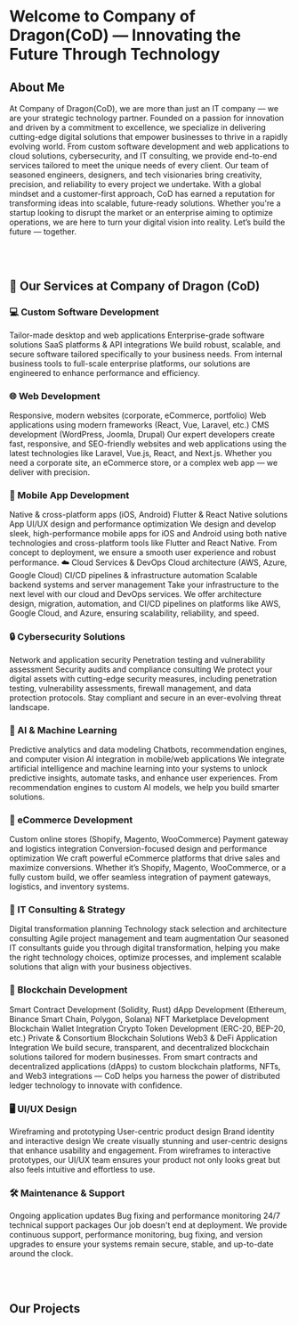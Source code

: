 <h1>Welcome to Company of Dragon(CoD) — Innovating the Future Through Technology</h1>
<h2>About Me</h2>
<p>
At Company of Dragon(CoD), we are more than just an IT company — we are your strategic technology partner. Founded on a passion for innovation and driven by a commitment to excellence, we specialize in delivering cutting-edge digital solutions that empower businesses to thrive in a rapidly evolving world.
From custom software development and web applications to cloud solutions, cybersecurity, and IT consulting, we provide end-to-end services tailored to meet the unique needs of every client. Our team of seasoned engineers, designers, and tech visionaries bring creativity, precision, and reliability to every project we undertake.
With a global mindset and a customer-first approach, CoD has earned a reputation for transforming ideas into scalable, future-ready solutions. Whether you're a startup looking to disrupt the market or an enterprise aiming to optimize operations, we are here to turn your digital vision into reality.
Let’s build the future — together.
</p>
<br><br>
<h2>🔧 Our Services at Company of Dragon (CoD)</h2>

<h3>💻 Custom Software Development</h3>
Tailor-made desktop and web applications
Enterprise-grade software solutions
SaaS platforms & API integrations
We build robust, scalable, and secure software tailored specifically to your business needs. From internal business tools to full-scale enterprise platforms, our solutions are engineered to enhance performance and efficiency.

<h3>🌐 Web Development</h3>
Responsive, modern websites (corporate, eCommerce, portfolio)
Web applications using modern frameworks (React, Vue, Laravel, etc.)
CMS development (WordPress, Joomla, Drupal)
Our expert developers create fast, responsive, and SEO-friendly websites and web applications using the latest technologies like Laravel, Vue.js, React, and Next.js. Whether you need a corporate site, an eCommerce store, or a complex web app — we deliver with precision.

<h3>📱 Mobile App Development</h3>
Native & cross-platform apps (iOS, Android)
Flutter & React Native solutions
App UI/UX design and performance optimization
We design and develop sleek, high-performance mobile apps for iOS and Android using both native technologies and cross-platform tools like Flutter and React Native. From concept to deployment, we ensure a smooth user experience and robust performance.

</h3>☁️ Cloud Services & DevOps
Cloud architecture (AWS, Azure, Google Cloud)
CI/CD pipelines & infrastructure automation
Scalable backend systems and server management
Take your infrastructure to the next level with our cloud and DevOps services. We offer architecture design, migration, automation, and CI/CD pipelines on platforms like AWS, Google Cloud, and Azure, ensuring scalability, reliability, and speed.

<h3>🔒 Cybersecurity Solutions</h3>
Network and application security
Penetration testing and vulnerability assessment
Security audits and compliance consulting
We protect your digital assets with cutting-edge security measures, including penetration testing, vulnerability assessments, firewall management, and data protection protocols. Stay compliant and secure in an ever-evolving threat landscape.

<h3>🤖 AI & Machine Learning</h3>
Predictive analytics and data modeling
Chatbots, recommendation engines, and computer vision
AI integration in mobile/web applications
We integrate artificial intelligence and machine learning into your systems to unlock predictive insights, automate tasks, and enhance user experiences. From recommendation engines to custom AI models, we help you build smarter solutions.

<h3>🛒 eCommerce Development</h3>
Custom online stores (Shopify, Magento, WooCommerce)
Payment gateway and logistics integration
Conversion-focused design and performance optimization
We craft powerful eCommerce platforms that drive sales and maximize conversions. Whether it’s Shopify, Magento, WooCommerce, or a fully custom build, we offer seamless integration of payment gateways, logistics, and inventory systems.

<h3>🧠 IT Consulting & Strategy</h3>
Digital transformation planning
Technology stack selection and architecture consulting
Agile project management and team augmentation
Our seasoned IT consultants guide you through digital transformation, helping you make the right technology choices, optimize processes, and implement scalable solutions that align with your business objectives.

<h3>🔗 Blockchain Development</h3>
Smart Contract Development (Solidity, Rust)
dApp Development (Ethereum, Binance Smart Chain, Polygon, Solana)
NFT Marketplace Development
Blockchain Wallet Integration
Crypto Token Development (ERC-20, BEP-20, etc.)
Private & Consortium Blockchain Solutions
Web3 & DeFi Application Integration
We build secure, transparent, and decentralized blockchain solutions tailored for modern businesses. From smart contracts and decentralized applications (dApps) to custom blockchain platforms, NFTs, and Web3 integrations — CoD helps you harness the power of distributed ledger technology to innovate with confidence.

<h3>🖥️ UI/UX Design</h3>
Wireframing and prototyping
User-centric product design
Brand identity and interactive design
We create visually stunning and user-centric designs that enhance usability and engagement. From wireframes to interactive prototypes, our UI/UX team ensures your product not only looks great but also feels intuitive and effortless to use.

<h3>🛠️ Maintenance & Support</h3>
Ongoing application updates
Bug fixing and performance monitoring
24/7 technical support packages
Our job doesn't end at deployment. We provide continuous support, performance monitoring, bug fixing, and version upgrades to ensure your systems remain secure, stable, and up-to-date around the clock.


<br><br>
<h2>Our Projects</h2>
